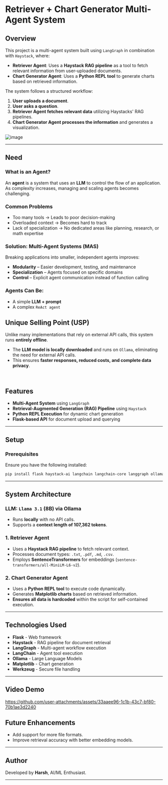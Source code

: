 # Retriever + Chart Generator Multi-Agent System

## Overview

This project is a multi-agent system built using `LangGraph` in combination with `Haystack`, where:

- **Retriever Agent**: Uses a **Haystack RAG pipeline** as a tool to fetch relevant information from user-uploaded documents.
- **Chart Generator Agent**: Uses a **Python REPL tool** to generate charts based on retrieved information.

The system follows a structured workflow:
1. **User uploads a document**.
2. **User asks a question**.
3. **Retriever Agent fetches relevant data** utilizing Haystacks' RAG pipelines.
4. **Chart Generator Agent processes the information** and generates a visualization.

![image](https://github.com/user-attachments/assets/ae6ea061-bbc0-405a-92fe-8f7711712768)

---

## Need

### What is an Agent?  
An **agent** is a system that uses an **LLM** to control the flow of an application.  
As complexity increases, managing and scaling agents becomes challenging.  

### Common Problems  
- Too many tools → Leads to poor decision-making  
- Overloaded context → Becomes hard to track  
- Lack of specialization → No dedicated areas like planning, research, or math expertise  

### Solution: Multi-Agent Systems (MAS)  
Breaking applications into smaller, independent agents improves:  

- **Modularity** – Easier development, testing, and maintenance  
- **Specialization** – Agents focused on specific domains  
- **Control** – Explicit agent communication instead of function calling  

### Agents Can Be:  
- A simple **LLM + prompt**
- A complex `ReAct agent`

## Unique Selling Point (USP)  
Unlike many implementations that rely on external API calls, this system runs **entirely offline**.  
- The **LLM model is locally downloaded** and runs on `Ollama`, eliminating the need for external API calls.  
- This ensures **faster responses, reduced costs, and complete data privacy**.  

​
## Features

- **Multi-Agent System** using `LangGraph`  
- **Retrieval-Augmented Generation (RAG) Pipeline** using `Haystack`  
- **Python REPL Execution** for dynamic chart generation  
- **Flask-based API** for document upload and querying  

---

## Setup

### Prerequisites

Ensure you have the following installed:

```bash
pip install flask haystack-ai langchain langchain-core langgraph ollama matplotlib werkzeug
```

---

## System Architecture  

### LLM: `Llama 3.1` (8B) via Ollama  
- Runs **locally** with no API calls.  
- Supports a **context length of 107,362 tokens**.  

### 1. **Retriever Agent**  
- Uses a **Haystack RAG pipeline** to fetch relevant context.  
- Processes document types: `.txt`, `.pdf`, `.md`, `.csv`.  
- Employs **SentenceTransformers** for embeddings (`sentence-transformers/all-MiniLM-L6-v2`).  

### 2. **Chart Generator Agent**  
- Uses a **Python REPL tool** to execute code dynamically.  
- Generates **Matplotlib charts** based on retrieved information.  
- **Ensures all data is hardcoded** within the script for self-contained execution.  

---

## Technologies Used

- **Flask** - Web framework
- **Haystack** - RAG pipeline for document retrieval
- **LangGraph** - Multi-agent workflow execution
- **LangChain** - Agent tool execution
- **Ollama** - Large Language Models
- **Matplotlib** - Chart generation
- **Werkzeug** - Secure file handling

---

## Video Demo

https://github.com/user-attachments/assets/33aaee96-1c1b-43c7-bf80-70b1ae3d2240

## Future Enhancements

- Add support for more file formats.
- Improve retrieval accuracy with better embedding models.

---

## Author

Developed by **Harsh**, AI/ML Enthusiast. 

---
